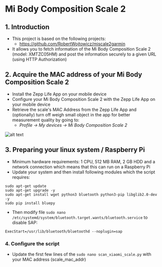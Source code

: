 # Mi Body Composition Scale 2

## 1. Introduction
- This project is based on the following projects:
  - https://github.com/RobertWojtowicz/miscale2garmin
- It allows you to fetch information of the Mi Body Composition Scale 2 (model: XMTZC05HM) and post the information securely to a given URL (using HTTP Authorization)

## 2. Acquire the MAC address of your Mi Body Composition Scale 2
- Install the Zepp Life App on your mobile device
- Configure your Mi Body Composition Scale 2 with the Zepp Life App on your mobile device
- Retrieve the scale's MAC Address from the Zepp Life App and (optionally) turn off weigh small object in the app for better measurement quality by going to:
   - _Profile -> My devices -> Mi Body Composition Scale 2_

![alt text](https://github.com/RobertWojtowicz/miscale2garmin/blob/master/pic/settings.png)

## 3. Preparing your linux system / Raspberry Pi
- Minimum hardware requirements: 1 CPU, 512 MB RAM, 2 GB HDD and a network connection which means that this can run on a Raspberry Pi
- Update your system and then install following modules which the script requires:

```
sudo apt-get update
sudo apt-get upgrade -y
sudo apt-get install wget python3 bluetooth python3-pip libglib2.0-dev -y
sudo pip install bluepy
```

- Then modify file ```sudo nano /etc/systemd/system/bluetooth.target.wants/bluetooth.service``` to disable SAP:

```
ExecStart=/usr/lib/bluetooth/bluetoothd --noplugin=sap
```

### 4. Configure the script
- Update the first few lines of the ```sudo nano scan_xiaomi_scale.py``` with your MAC address (scale_mac_addr)

